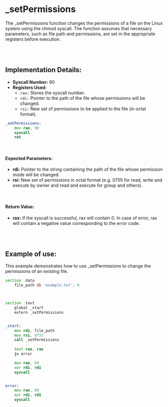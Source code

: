 # _setPermissions
The _setPermissions function changes the permissions of a file on the Linux system using the chmod syscall. The function assumes that necessary parameters, such as file path and permissions, are set in the appropriate registers before execution.

<br><br>

## Implementation Details:
- **Syscall Number:** 90
- **Registers Used:**
    - `rax:` Stores the syscall number.
    - `rdi:` Pointer to the path of the file whose permissions will be changed.
    - `rsi:` New set of permissions to be applied to the file (in octal format).

```asm
_setPermissions:
    mov rax, 90
    syscall
    ret
```

<br>

#### Expected Parameters:
- **rdi:** Pointer to the string containing the path of the file whose permission mode will be changed.
- **rsi:** New set of permissions in octal format (e.g. 0755 for read, write and execute by owner and read and execute for group and others).

<br>

#### Return Value:
- **rax:** If the syscall is successful, rax will contain 0. In case of error, rax will contain a negative value corresponding to the error code.

<br><br>

## Example of use:
This example demonstrates how to use _setPermissions to change the permissions of an existing file.

```asm
section .data
    file_path db 'example.txt', 0



section .text
    global _start
    extern _setPermissions


_start:
    mov rdi, file_path
    mov rsi, 0755
    call _setPermissions
    
    test rax, rax
    js error

    mov rax, 60
    xor rdi, rdi
    syscall


error:
    mov rax, 60
    xor rdi, rdi
    syscall
```